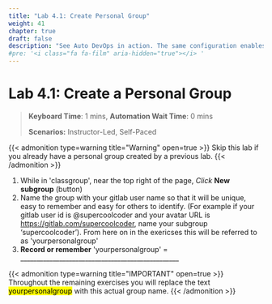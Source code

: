 ```yaml
---
title: "Lab 4.1: Create Personal Group"
weight: 41
chapter: true
draft: false
description: "See Auto DevOps in action. The same configuration enables GitLab CD using helm and kubectl commands."
#pre: '<i class="fa fa-film" aria-hidden="true"></i> '
---
```


# Lab 4.1: Create a Personal Group

> **Keyboard Time**: 1 mins, **Automation Wait Time**: 0 mins
>
> **Scenarios:** Instructor-Led, Self-Paced

{{< admonition type=warning title="Warning" open=true >}}
Skip this lab if you already have a personal group created by a previous lab.
{{< /admonition >}}

1. While in 'classgroup', near the top right of the page, *Click* **New subgroup** (button)
2. Name the group with your gitlab user name so that it will be unique, easy to remember and easy for others to identify. (For example if your gitlab user id is @supercoolcoder and your avatar URL is https://gitlab.com/supercoolcoder, name your subgroup ‘supercoolcoder’). 
    From here on in the exericses this will be referred to as 'yourpersonalgroup'
3. **Record or remember** 'yourpersonalgroup' = _________________________________________________


{{< admonition type=warning title="IMPORTANT" open=true >}}
Throughout the remaining exercises you will replace the text  <mark class="hlgreen">yourpersonalgroup</mark> with this actual group name.
{{< /admonition >}}